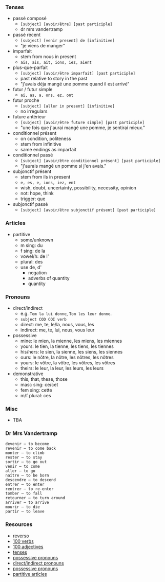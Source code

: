
### Tenses

* passé composé
    - `[subject] [avoir/être] [past participle]`
    - dr mrs vandertramp
* passé récent
    - `[subject] [venir present] de [infinitive]`
    - "je viens de manger"
* imparfait
    - stem from nous in present
    - `ais, ais, ait, ions, iez, aient`
* plus-que-parfait
    - `[subject] [avoir/être imparfait] [past participle]`
    - past relative to story in the past
    - "j'avais déja mangé une pomme quand il est arrivé"
* futur / futur simple
    - `ai, as, a, ons, ez, ont`
* futur proche
    - `[subject] [aller in present] [infinitive]`
    - no irregulars
* future antérieur
    - `[subject] [avoir/être future simple] [past participle]`
    - "une fois que j'aurai mangé une pomme, je sentirai mieux."
* conditionnel présent
    - on condition, politeness
    - stem from infinitive
    - same endings as imparfait
* conditionnel passé
    - `[subject] [avoir/être conditionnel présent] [past participle]`
    - "j'aurais mangé un pomme si j'en avais."
* subjonctif présent
    - stem from ils in present
    - `e, es, e, ions, iez, ent`
    - wish, doubt, uncertainty, possibility, necessity, opinion
    - not: hope, think
    - trigger: que
* subjonctif passé
    - `[subject] [avoir/être subjonctif présent] [past participle]`

### Articles

* partitive
    - some/unknown
    - m sing: du
    - f sing: de la
    - vowel/h: de l'
    - plural: des
    - use de, d'
        - negation
        - adverbs of quantity
        - quantity 

### Pronouns

* direct/indirect
    - e.g. `Tom la lui donne`, `Tom les leur donne`.
    - `subject COD COI verb`
    - direct: me, te, le/la, nous, vous, les
    - indirect: me, te, lui, nous, vous leur
* possessive
    - mine: le mien, la mienne, les miens, les miennes 
    - yours: le tien, la tienne, les tiens, les tiennes
    - his/hers: le sien, la sienne, les siens, les siennes
    - ours: le nôtre, la nôtre, les nôtres, les nôtres
    - yours: le vôtre, la vôtre, les vôtres, les vôtres
    - theirs: le leur, la leur, les leurs, les leurs
* demonstrative
    - this, that, these, those
    - masc sing: ce/cet
    - fem sing: cette
    - m/f plural: ces

### Misc

* TBA

### Dr Mrs Vandertramp

```
devenir – to become
revenir – to come back
monter – to climb
rester – to stay
sortir – to go out
venir – to come
aller – to go
naître – to be born
descendre – to descend
entrer – to enter
rentrer – to re-enter
tomber – to fall
retourner – to turn around
arriver – to arrive
mourir – to die
partir – to leave
```

### Resources

* [reverso](https://conjugator.reverso.net/conjugation-french.html)
* [100 verbs](https://www.youtube.com/watch?v=59F0_uIxhHk)
* [100 adjectives](https://www.youtube.com/watch?v=0QC1WPR0TNQ)
* [tenses](https://www.youtube.com/watch?v=lbj5Wx8GP7o)
* [possessive pronouns](https://www.youtube.com/watch?v=X48zUL8jWGg)
* [direct/indirect pronouns](https://www.youtube.com/watch?v=NxlzQgvPfvs)
* [possessive pronouns](https://www.youtube.com/watch?v=64vBXVkO2_s)
* [partitive articles](https://www.youtube.com/watch?v=6edld_vN7VA)
